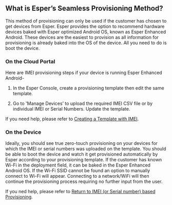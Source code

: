 ## What is Esper’s Seamless Provisioning Method?

This method of provisioning can only be used if the customer has chosen to get devices from Esper. Esper provides the option to recommend hardware devices baked with Esper optimized Android OS, known as Esper Enhanced Android. These devices are the easiest to provision as all information for provisioning is already baked into the OS of the device. All you need to do is boot the device.

### On the Cloud Portal

Here are IMEI provisioning steps if your device is running Esper Enhanced Android-

1.  In the Esper Console, create a provisioning template then edit the same template.
    
2.  Go to 'Manage Devices’ to upload the required IMEI CSV file or by individual IMEI or Serial Numbers. Update the template.
    

If you need help, please refer to [Creating a Template with IMEI](./imei-provisioning.md).

### On the Device

Ideally, you should see true zero-touch provisioning on your devices for which the IMEI or serial numbers was uploaded on the template. You should be able to boot the device and watch it get provisioned automatically by Esper according to your provisioning template. If the customer has known Wi-Fi in the deployment field, it can be baked in the Esper Enhanced Android OS. If the Wi-Fi SSID cannot be found an option to manually connect to Wi-Fi will appear. Connecting to a network/WiFi will then continue the provisioning process requiring no further input from the user.

If you ned help, please refer to [Return to IMEI (or Serial number) based Provisioning](../provisioning-template/upload-imei.md).
